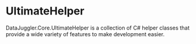 # UltimateHelper
DataJuggler.Core.UltimateHelper is a collection of C# helper classes that provide a wide variety of features to make development easier.
